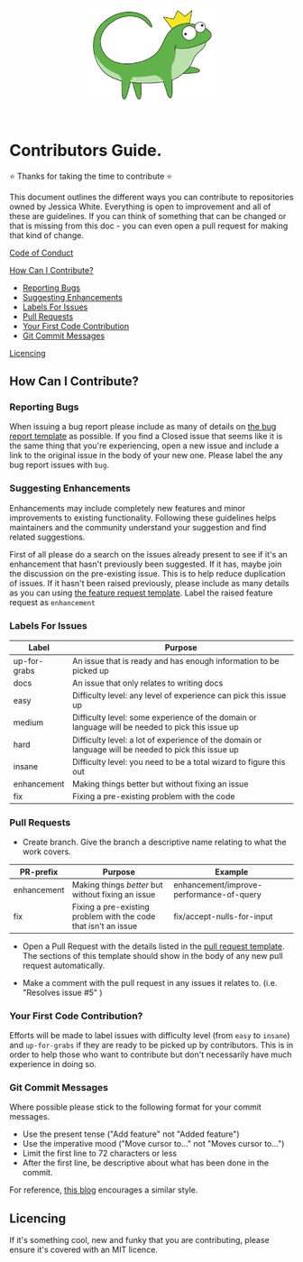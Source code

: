 <p align="center">
  <img width="250px" src="/assets/logoNoHandle.png" />
</p>
<br/>

# Contributors Guide.

:star: Thanks for taking the time to contribute :star: 

This document outlines the different ways you can contribute to repositories owned by Jessica White. Everything is open to improvement and all of these are guidelines. If you can think of something that can be changed or that is missing from this doc - you can even open a pull request for making that kind of change.

[Code of Conduct](CODE_OF_CONDUCT.md)

[How Can I Contribute?](#how-can-i-contribute)
  * [Reporting Bugs](#reporting-bugs)
  * [Suggesting Enhancements](#suggesting-enhancements)
  * [Labels For Issues](#labels-for-issues)
  * [Pull Requests](#pull-requests)
  * [Your First Code Contribution](#your-first-code-contribution)
  * [Git Commit Messages](#git-commit-messages)

[Licencing](#licencing)


## How Can I Contribute?

### Reporting Bugs

When issuing a bug report please include as many of details on [the bug report template](bug_report.md) as possible. If you find a Closed issue that seems like it is the same thing that you're experiencing, open a new issue and include a link to the original issue in the body of your new one. Please label the any bug report issues with `bug`.

### Suggesting Enhancements

Enhancements may include completely new features and minor improvements to existing functionality. Following these guidelines helps maintainers and the community understand your suggestion and find related suggestions.

First of all please do a search on the issues already present to see if it's an enhancement that hasn't previously been suggested. If it has, maybe join the discussion on the pre-existing issue. This is to help reduce duplication of issues. If it hasn't been raised previously, please include as many details as you can using [the feature request template](./ISSUE_TEMPLATE/feature_request.md). Label the raised feature request as `enhancement`

### Labels For Issues

| Label | Purpose |
| --- |--- |
| up-for-grabs | An issue that is ready and has enough information to be picked up |
| docs | An issue that only relates to writing docs |
| easy | Difficulty level: any level of experience can pick this issue up |
| medium | Difficulty level: some experience of the domain or language will be needed to pick this issue up |
| hard |Difficulty level: a lot of experience of the domain or language will be needed to pick this issue up |
| insane | Difficulty level: you need to be a total wizard to figure this out |
| enhancement | Making things better but without fixing an issue |
| fix | Fixing a pre-existing problem with the code |


### Pull Requests

- Create branch. Give the branch a descriptive name relating to what the work covers.

| PR-prefix | Purpose | Example |
| --- |---| ---|
| enhancement | Making things _better_ but without fixing an issue | enhancement/improve-performance-of-query |
| fix | Fixing a pre-existing problem with the code that isn't an issue | fix/accept-nulls-for-input |

- Open a Pull Request with the details listed in the [pull request template](pull_request_template.md). The sections of this template should show in the body of any new pull request automatically. 

- Make a comment with the pull request in any issues it relates to. (i.e. "Resolves issue #5" )

### Your First Code Contribution?

Efforts will be made to label issues with difficulty level (from `easy` to `insane`) and `up-for-grabs` if they are ready to be picked up by contributors. This is in order to help those who want to contribute but don't necessarily have much experience in doing so.

### Git Commit Messages

Where possible please stick to the following format for your commit messages.

- Use the present tense ("Add feature" not "Added feature")
- Use the imperative mood ("Move cursor to..." not "Moves cursor to...")
- Limit the first line to 72 characters or less
- After the first line, be descriptive about what has been done in the commit.

For reference, [this blog](https://chris.beams.io/posts/git-commit/) encourages a similar style.

## Licencing

If it's something cool, new and funky that you are contributing, please ensure it's covered with an MIT licence.
